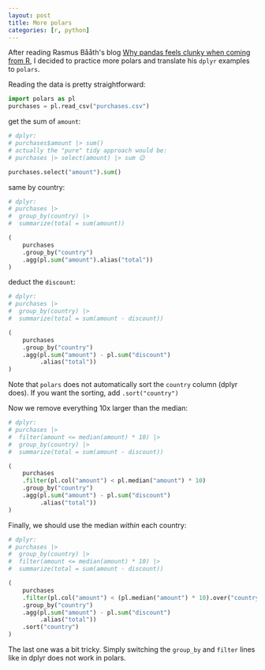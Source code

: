 ```yaml
---
layout: post
title: More polars
categories: [r, python]
---
```


After reading Rasmus Bååth's blog [Why pandas feels clunky when coming from R](https://www.sumsar.net/blog/pandas-feels-clunky-when-coming-from-r/), 
I decided to practice more polars and translate his `dplyr` examples to `polars`.

Reading the data is pretty straightforward:

```python
import polars as pl
purchases = pl.read_csv("purchases.csv")
```

get the sum of `amount`:

```python
# dplyr:
# purchases$amount |> sum()
# actually the "pure" tidy approach would be:
# purchases |> select(amount) |> sum 😉

purchases.select("amount").sum()
```

same by country:
```python
# dplyr:
# purchases |>
#  group_by(country) |>
#  summarize(total = sum(amount))

(
    purchases
    .group_by("country")
    .agg(pl.sum("amount").alias("total"))
)
```
deduct the `discount`:
```python
# dplyr:
# purchases |> 
#  group_by(country) |> 
#  summarize(total = sum(amount - discount))

(
    purchases
    .group_by("country")
    .agg(pl.sum("amount") - pl.sum("discount")
         .alias("total"))
)
```
Note that `polars` does not automatically sort the `country` column (dplyr does).
If you want the sorting, add `.sort("country")`

Now we remove everything 10x larger than the median:
```python
# dplyr:
# purchases |>
#  filter(amount <= median(amount) * 10) |>
#  group_by(country) |> 
#  summarize(total = sum(amount - discount))

(
    purchases
    .filter(pl.col("amount") < pl.median("amount") * 10)
    .group_by("country")
    .agg(pl.sum("amount") - pl.sum("discount")
         .alias("total"))
)
```
Finally, we should use the median _within_ each country:
```python
# dplyr:
# purchases |>
#  group_by(country) |>                     
#  filter(amount <= median(amount) * 10) |> 
#  summarize(total = sum(amount - discount))

(
    purchases
    .filter(pl.col("amount") < (pl.median("amount") * 10).over("country"))
    .group_by("country")
    .agg(pl.sum("amount") - pl.sum("discount")
         .alias("total"))
    .sort("country")
)
```
The last one was a bit tricky. Simply switching the `group_by` and `filter` lines like in dplyr does not work in polars.






